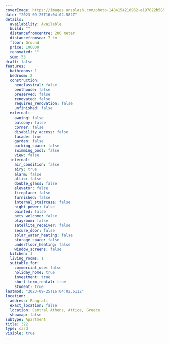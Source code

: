 ```yaml
---
coverImage: https://images.unsplash.com/photo-1484154218962-a197022b5858?ixlib=rb-4.0.3&ixid=M3wxMjA3fDB8MHxwaG90by1wYWdlfHx8fGVufDB8fHx8fA%3D%3D&auto=format&fit=crop&w=736&q=80
date: "2023-09-25T16:04:02.582Z"
details:
  availability: Available
  build: ""
  distancefromcentre: 200 meter
  distancefromsea: 7 km
  floor: Ground
  price: 106000
  renovated: ""
  sqm: 55
draft: false
features:
  bathrooms: 1
  bedroom: 2
  construction:
    neoclassical: false
    penthouse: false
    preserved: false
    renovated: false
    requires_renovation: false
    unfinished: false
  external:
    awning: false
    balcony: false
    corner: false
    disability_access: false
    facade: true
    garden: false
    parking_space: false
    swimming_pool: false
    view: false
  internal:
    air_condition: false
    airy: true
    alarm: false
    attic: false
    double_glass: false
    elevator: false
    fireplace: false
    furnished: false
    internal_staircase: false
    night_power: false
    painted: false
    pets_welcome: false
    playroom: false
    satellite_receiver: false
    secure_door: false
    solar_water_heating: false
    storage_space: false
    underfloor_heating: false
    window_screens: false
  kitchen: 1
  living_rooms: 1
  suitable_for:
    commercial_use: false
    holiday_home: true
    investment: true
    short-term_rental: true
    student: true
lastmod: "2023-09-25T16:04:02.611Z"
location:
  address: Pangrati
  exact_location: false
  location: Central Athens, Attica, Greece
  showmap: false
subtype: Apartment
title: 322
type: card
visible: true
---
```

